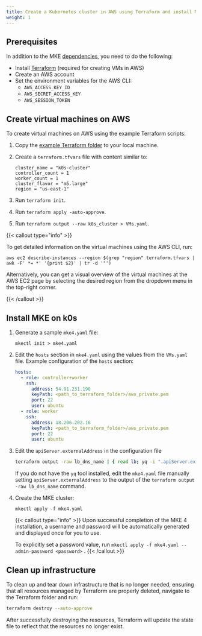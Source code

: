 ```yaml
---
title: Create a Kubernetes cluster in AWS using Terraform and install MKE
weight: 1
---
```


## Prerequisites

In addition to the MKE [dependencies](../../getting-started/install-MKE-CLI),
you need to do the following:

- Install [Terraform](https://developer.hashicorp.com/terraform/tutorials/aws-get-started/install-cli)
  (required for creating VMs in AWS)
- Create an AWS account
- Set the environment variables for the AWS CLI:
  - `AWS_ACCESS_KEY_ID`
  - `AWS_SECRET_ACCESS_KEY`
  - `AWS_SESSION_TOKEN`

## Create virtual machines on AWS

To create virtual machines on AWS using the example Terraform scripts:

1. Copy the [example Terraform folder](./terraform) to your local machine.
2. Create a `terraform.tfvars` file with content similar to:

   ```
   cluster_name = "k0s-cluster"
   controller_count = 1
   worker_count = 1
   cluster_flavor = "m5.large"
   region = "us-east-1"
   ```

3. Run `terraform init`.
4. Run `terraform apply -auto-approve`.
5. Run `terraform output --raw k0s_cluster > VMs.yaml`.

{{< callout type="info" >}}

To get detailed information on the virtual machines using the AWS CLI, run:

```shell
aws ec2 describe-instances --region $(grep "region" terraform.tfvars | awk -F' *= *' '{print $2}' | tr -d '"')
```

Alternatively, you can get a visual overview of the virtual machines at the AWS EC2 page
by selecting the desired region from the dropdown menu in the top-right corner.

{{< /callout >}}

## Install MKE on k0s

1. Generate a sample `mke4.yaml` file:

   ```shell
   mkectl init > mke4.yaml
   ```

2. Edit the `hosts` section in `mke4.yaml` using the values from the `VMs.yaml`
   file. Example configuration of the `hosts` section:

   ```yaml
   hosts:
     - role: controller+worker
       ssh:
         address: 54.91.231.190
         keyPath: <path_to_terraform_folder>/aws_private.pem
         port: 22
         user: ubuntu
     - role: worker
       ssh:
         address: 18.206.202.16
         keyPath: <path_to_terraform_folder>/aws_private.pem
         port: 22
         user: ubuntu
   ```

3. Edit the `apiServer.externalAddress` in the configuration file

    ```sh
    terraform output -raw lb_dns_name | { read lb; yq -i ".apiServer.externalAddress = \"$lb\"" mke4.yaml; }
    ```
    
    If you do not have the `yq` tool installed, edit the `mke4.yaml` file manually
    setting `apiServer.externalAddress` to the output of the `terraform output -raw lb_dns_name` command.

4. Create the MKE cluster:

   ```shell
   mkectl apply -f mke4.yaml
   ```
   {{< callout type="info" >}}
   Upon successful completion of the MKE 4 installation, a username and password
   will be automatically generated and displayed once for you to use.
  
   To explicitly set a password value, run `mkectl apply -f mke4.yaml --admin-password <password>` .
   {{< /callout >}}

## Clean up infrastructure

To clean up and tear down infrastructure that is no longer needed, ensuring that all resources
managed by Terraform are properly deleted, navigate to the Terraform folder and run:

``` bash
terraform destroy --auto-approve
```

After successfully destroying the resources, Terraform will update the state file
to reflect that the resources no longer exist.
